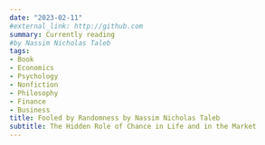 ```yaml
---
date: "2023-02-11"
#external_link: http://github.com
summary: Currently reading
#by Nassim Nicholas Taleb
tags:
- Book
- Economics
- Psychology
- Nonfiction
- Philosophy
- Finance
- Business
title: Fooled by Randomness by Nassim Nicholas Taleb
subtitle: The Hidden Role of Chance in Life and in the Market
---
```






